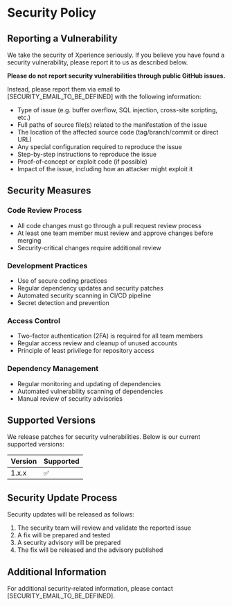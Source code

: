 # Security Policy

## Reporting a Vulnerability

We take the security of Xperience seriously. If you believe you have found a security vulnerability, please report it to us as described below.

**Please do not report security vulnerabilities through public GitHub issues.**

Instead, please report them via email to [SECURITY_EMAIL_TO_BE_DEFINED] with the following information:

- Type of issue (e.g. buffer overflow, SQL injection, cross-site scripting, etc.)
- Full paths of source file(s) related to the manifestation of the issue
- The location of the affected source code (tag/branch/commit or direct URL)
- Any special configuration required to reproduce the issue
- Step-by-step instructions to reproduce the issue
- Proof-of-concept or exploit code (if possible)
- Impact of the issue, including how an attacker might exploit it

## Security Measures

### Code Review Process

- All code changes must go through a pull request review process
- At least one team member must review and approve changes before merging
- Security-critical changes require additional review

### Development Practices

- Use of secure coding practices
- Regular dependency updates and security patches
- Automated security scanning in CI/CD pipeline
- Secret detection and prevention

### Access Control

- Two-factor authentication (2FA) is required for all team members
- Regular access review and cleanup of unused accounts
- Principle of least privilege for repository access

### Dependency Management

- Regular monitoring and updating of dependencies
- Automated vulnerability scanning of dependencies
- Manual review of security advisories

## Supported Versions

We release patches for security vulnerabilities. Below is our current supported versions:

| Version | Supported          |
| ------- | ------------------ |
| 1.x.x   | :white_check_mark: |

## Security Update Process

Security updates will be released as follows:

1. The security team will review and validate the reported issue
2. A fix will be prepared and tested
3. A security advisory will be prepared
4. The fix will be released and the advisory published

## Additional Information

For additional security-related information, please contact [SECURITY_EMAIL_TO_BE_DEFINED].
